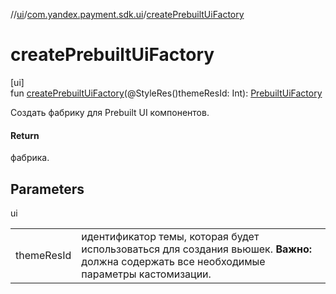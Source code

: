//[ui](../../index.md)/[com.yandex.payment.sdk.ui](index.md)/[createPrebuiltUiFactory](create-prebuilt-ui-factory.md)

# createPrebuiltUiFactory

[ui]\
fun [createPrebuiltUiFactory](create-prebuilt-ui-factory.md)(@StyleRes()themeResId: Int): [PrebuiltUiFactory](-prebuilt-ui-factory/index.md)

Создать фабрику для Prebuilt UI компонентов.

#### Return

фабрика.

## Parameters

ui

| | |
|---|---|
| themeResId | идентификатор темы, которая будет использоваться для создания вьюшек. **Важно:** должна содержать все необходимые параметры кастомизации. |
